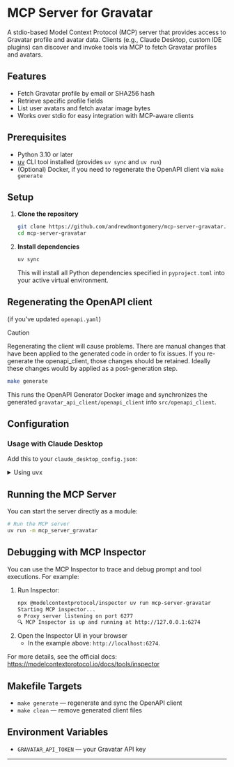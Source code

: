 # MCP Server for Gravatar

A stdio-based Model Context Protocol (MCP) server that provides access to Gravatar profile and avatar data. Clients (e.g., Claude Desktop, custom IDE plugins) can discover and invoke tools via MCP to fetch Gravatar profiles and avatars.

## Features

- Fetch Gravatar profile by email or SHA256 hash
- Retrieve specific profile fields
- List user avatars and fetch avatar image bytes
- Works over stdio for easy integration with MCP-aware clients

## Prerequisites

- Python 3.10 or later
- [uv](https://github.com/uvdevtool/uv) CLI tool installed (provides `uv sync` and `uv run`)
- (Optional) Docker, if you need to regenerate the OpenAPI client via `make generate`

## Setup

1. **Clone the repository**

   ```bash
   git clone https://github.com/andrewdmontgomery/mcp-server-gravatar.git
   cd mcp-server-gravatar
   ```

2. **Install dependencies**

   ```bash
   uv sync
   ```

   This will install all Python dependencies specified in `pyproject.toml` into your active virtual environment.


## Regenerating the OpenAPI client
(if you’ve updated `openapi.yaml`)
> [!CAUTION]
> Regenerating the client will cause problems.  There are manual changes that have been applied to the generated code in order to fix issues.
> If you re-generate the openapi_client, those changes should be retained.  Ideally these changes would by applied as a post-generation step.

   ```bash
   make generate
   ```

   This runs the OpenAPI Generator Docker image and synchronizes the generated `gravatar_api_client/openapi_client` into `src/openapi_client`.

## Configuration

### Usage with Claude Desktop

Add this to your `claude_desktop_config.json`:

<details>
<summary>Using uvx</summary>

```json
"mcpServers": {
  "git": {
    "command": "uvx",
    "args": ["--from", "git+https://github.com/andrewdmontgomery/mcp-server-gravatar", "mcp-server-git"]
  }
}
```
</details>

## Running the MCP Server

You can start the server directly as a module:

```bash
# Run the MCP server
uv run -m mcp_server_gravatar
```


## Debugging with MCP Inspector

You can use the MCP Inspector to trace and debug prompt and tool executions. For example:

1. Run Inspector:
   ```bash
   npx @modelcontextprotocol/inspector uv run mcp-server-gravatar
   Starting MCP inspector...
   ⚙️ Proxy server listening on port 6277
   🔍 MCP Inspector is up and running at http://127.0.0.1:6274
   ```
2. Open the Inspector UI in your browser
   - In the example above: `http://localhost:6274`.

For more details, see the official docs:  
https://modelcontextprotocol.io/docs/tools/inspector


## Makefile Targets

- `make generate` — regenerate and sync the OpenAPI client
- `make clean`    — remove generated client files

## Environment Variables

- `GRAVATAR_API_TOKEN` — your Gravatar API key

---
